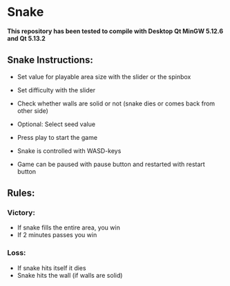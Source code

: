 # Snake
**This repository has been tested to compile with Desktop Qt MinGW 5.12.6 and Qt 5.13.2**
## Snake Instructions:
- Set value for playable area size with the slider or the spinbox
- Set difficulty with the slider
- Check whether walls are solid or not (snake dies or comes back from other side)
- Optional: Select seed value
- Press play to start the game

- Snake is controlled with WASD-keys
- Game can be paused with pause button and restarted with restart button


## Rules:
### Victory:
- If snake fills the entire area, you win
- If 2 minutes passes you win
### Loss:
- If snake hits itself it dies
- Snake hits the wall (if walls are solid)